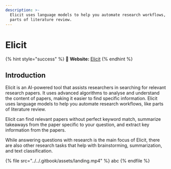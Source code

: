 ```yaml
---
description: >-
  Elicit uses language models to help you automate research workflows, like
  parts of literature review.
---
```


# Elicit



{% hint style="success" %}
🔗 **Website:** [Elicit](https://elicit.org/)
{% endhint %}

## Introduction

Elicit is an AI-powered tool that assists researchers in searching for relevant research papers. It uses advanced algorithms to analyse and understand the content of papers, making it easier to find specific information. Elicit uses language models to help you automate research workflows, like parts of literature review.

Elicit can find relevant papers without perfect keyword match, summarize takeaways from the paper specific to your question, and extract key information from the papers.

While answering questions with research is the main focus of Elicit, there are also other research tasks that help with brainstorming, summarization, and text classification.

{% file src="../../.gitbook/assets/landing.mp4" %}
abc
{% endfile %}
